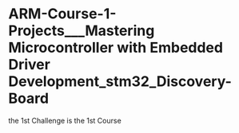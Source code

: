 # ARM-Course-1-Projects___Mastering Microcontroller with Embedded Driver Development_stm32_Discovery-Board
 the 1st Challenge is the 1st Course 
